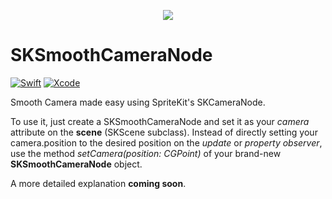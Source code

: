 <p align="center"> 
  <img src="https://thumbs.gfycat.com/SpiffyAdolescentBoutu-size_restricted.gif">
</p>

# SKSmoothCameraNode
[![Swift](https://img.shields.io/badge/Swift-5.0-orange.svg)](https://swift.org)
[![Xcode](https://img.shields.io/badge/Xcode-10.2.1-blue.svg)](https://developer.apple.com/xcode)

Smooth Camera made easy using SpriteKit's SKCameraNode.

To use it, just create a SKSmoothCameraNode and set it as your *camera* attribute on the **scene** (SKScene subclass). Instead of directly setting your camera.position to the desired position on the *update* or *property observer*, use the method _setCamera(position: CGPoint)_ of your brand-new **SKSmoothCameraNode** object.

A more detailed explanation **coming soon**.
